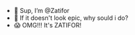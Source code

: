 - 🧟 Sup, I’m @Zatifor
- 📸 If it doesn't look epic, why sould i do?
- 😱 OMG!!! It's ZATIFOR!
<!---
Zatifor/Zatifor is a ✨ special ✨ repository because its `README.md` (this file) appears on your GitHub profile.
You can click the Preview link to take a look at your changes.
--->

